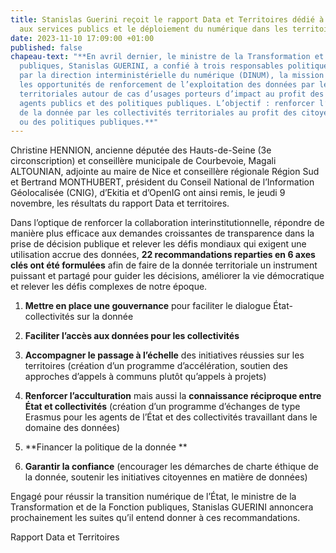 ```yaml
---
title: Stanislas Guerini reçoit le rapport Data et Territoires dédié à renforcer l’accès
  aux services publics et le déploiement du numérique dans les territoires
date: 2023-11-10 17:09:00 +01:00
published: false
chapeau-text: "**En avril dernier, le ministre de la Transformation et de la Fonction
  publiques, Stanislas GUERINI, a confié à trois responsables politiques, appuyés
  par la direction interministérielle du numérique (DINUM), la mission d’identifier
  les opportunités de renforcement de l’exploitation des données par les collectivités
  territoriales autour de cas d’usages porteurs d’impact au profit des citoyens, des
  agents publics et des politiques publiques. L’objectif : renforcer l’utilisation
  de la donnée par les collectivités territoriales au profit des citoyens, des agents
  ou des politiques publiques.**"
---
```


Christine HENNION, ancienne députée des Hauts-de-Seine (3e circonscription) et conseillère municipale de Courbevoie, Magali ALTOUNIAN, adjointe au maire de Nice et conseillère régionale Région Sud et Bertrand MONTHUBERT, président du Conseil National de l’Information Géolocalisée (CNIG), d’Ekitia et d’OpenIG ont ainsi remis, le jeudi 9 novembre, les résultats du rapport Data et territoires. 

Dans l’optique de renforcer la collaboration interinstitutionnelle, répondre de manière plus efficace aux demandes croissantes de transparence dans la prise de décision publique et relever les défis mondiaux qui exigent une utilisation accrue des données, **22 recommandations reparties en 6 axes clés ont été formulées** afin de faire de la donnée territoriale un instrument puissant et partagé pour guider les décisions, améliorer la vie démocratique et relever les défis complexes de notre époque.
 
1. **Mettre en place une gouvernance** pour faciliter le dialogue État-collectivités sur la donnée 

2. **Faciliter l’accès aux données pour les collectivités** 

3. **Accompagner le passage à l’échelle** des initiatives réussies sur les territoires (création d’un programme d’accélération, soutien des approches d’appels à communs plutôt qu’appels à projets) 

4. **Renforcer l’acculturation** mais aussi la **connaissance réciproque entre État et collectivités** (création d’un programme d’échanges de type Erasmus pour les agents de l’État et des collectivités travaillant dans le domaine des données)

5. **Financer la politique de la donnée **

6. **Garantir la confiance** (encourager les démarches de charte éthique de la donnée, soutenir les initiatives citoyennes en matière de données) 

Engagé pour réussir la transition numérique de l’État, le ministre de la Transformation et de la Fonction publiques, Stanislas GUERINI annoncera prochainement les suites qu’il entend donner à ces recommandations. 

Rapport Data et Territoires
